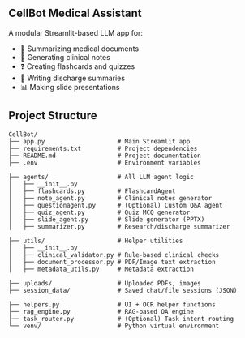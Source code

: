 ##  CellBot Medical Assistant

A modular Streamlit-based LLM app for:
- 📄 Summarizing medical documents
- 📝 Generating clinical notes
- ❓ Creating flashcards and quizzes
- 🧾 Writing discharge summaries
- 📊 Making slide presentations

##  Project Structure

```plaintext
CellBot/
├── app.py                    # Main Streamlit app
├── requirements.txt          # Project dependencies
├── README.md                 # Project documentation
├── .env                      # Environment variables

├── agents/                   # All LLM agent logic
│   ├── __init__.py
│   ├── flashcards.py         # FlashcardAgent
│   ├── note_agent.py         # Clinical notes generator
│   ├── questionagent.py      # (Optional) Custom Q&A agent
│   ├── quiz_agent.py         # Quiz MCQ generator
│   ├── slide_agent.py        # Slide generator (PPTX)
│   ├── summarizer.py         # Research/discharge summarizer

├── utils/                    # Helper utilities
│   ├── __init__.py
│   ├── clinical_validator.py # Rule-based clinical checks
│   ├── document_processor.py # PDF/Image text extraction
│   ├── metadata_utils.py     # Metadata extraction

├── uploads/                  # Uploaded PDFs, images
├── session_data/             # Saved chat/file sessions (JSON)

├── helpers.py                # UI + OCR helper functions
├── rag_engine.py             # RAG-based QA engine
├── task_router.py            # (Optional) Task intent routing
└── venv/                     # Python virtual environment

